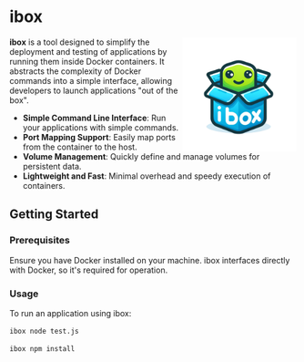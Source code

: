 # ibox

<img src="./ibox.png" height="200px" align="right" width="200px">

**ibox** is a tool designed to simplify the deployment and testing of applications by running them inside Docker containers. It abstracts the complexity of Docker commands into a simple interface, allowing developers to launch applications "out of the box".
- **Simple Command Line Interface**: Run your applications with simple commands.
- **Port Mapping Support**: Easily map ports from the container to the host.
- **Volume Management**: Quickly define and manage volumes for persistent data.
- **Lightweight and Fast**: Minimal overhead and speedy execution of containers.

## Getting Started

### Prerequisites
Ensure you have Docker installed on your machine. ibox interfaces directly with Docker, so it's required for operation.

### Usage
To run an application using ibox:

```sh
ibox node test.js
```

```sh
ibox npm install
```